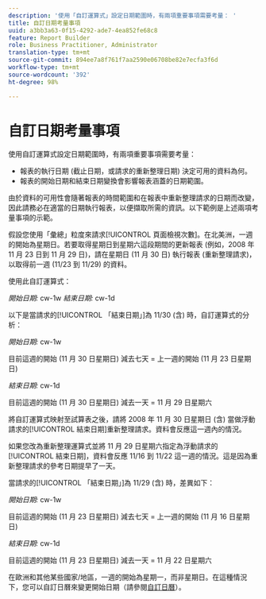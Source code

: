 ```yaml
---
description: '使用「自訂運算式」設定日期範圍時，有兩項重要事項需要考量： '
title: 自訂日期考量事項
uuid: a3bb3a63-0f15-4292-ade7-4ea852fe68c8
feature: Report Builder
role: Business Practitioner, Administrator
translation-type: tm+mt
source-git-commit: 894ee7a8f761f7aa2590e06708be82e7ecfa3f6d
workflow-type: tm+mt
source-wordcount: '392'
ht-degree: 98%

---
```



# 自訂日期考量事項

使用自訂運算式設定日期範圍時，有兩項重要事項需要考量：

* 報表的執行日期 (截止日期，或請求的重新整理日期) 決定可用的資料為何。
* 報表的開始日期和結束日期變換會影響報表涵蓋的日期範圍。

由於資料的可用性會隨著報表的時間範圍和在報表中重新整理請求的日期而改變，因此請務必在適當的日期執行報表，以便擷取所需的資訊。以下範例是上述兩項考量事項的示範。

假設您使用「彙總」粒度來請求[!UICONTROL 頁面檢視次數]。在北美洲，一週的開始為星期日。若要取得星期日到星期六這段期間的更新報表 (例如，2008 年 11 月 23 日到 11 月 29 日)，請在星期日 (11 月 30 日) 執行報表 (重新整理請求)，以取得前一週 (11/23 到 11/29) 的資料。

使用此自訂運算式：

*開始日期:* cw-1w *結束日期:* cw-1d

以下是當請求的[!UICONTROL 「結束日期」]為 11/30 (含) 時，自訂運算式的分析：

*開始日期:* cw-1w

目前這週的開始 (11 月 30 日星期日) 減去七天 = 上一週的開始 (11 月 23 日星期日)

*結束日期:* cw-1d

目前這週的開始 (11 月 30 日星期日) 減去一天 = 11 月 29 日星期六

將自訂運算式映射至試算表之後，請將 2008 年 11 月 30 日星期日 (含) 當做浮動請求的[!UICONTROL 結束日期]重新整理請求。資料會反應這一週內的情況。

如果您改為重新整理運算式並將 11 月 29 日星期六指定為浮動請求的[!UICONTROL 結束日期]，資料會反應 11/16 到 11/22 這一週的情況。這是因為重新整理請求的參考日期提早了一天。

當請求的[!UICONTROL 「結束日期」]為 11/29 (含) 時，差異如下：

*開始日期:* cw-1w

目前這週的開始 (11 月 23 日星期日) 減去七天 = 上一週的開始 (11 月 16 日星期日)

*結束日期:* cw-1d

目前這週的開始 (11 月 23 日星期日) 減去一天 = 11 月 22 日星期六

在歐洲和其他某些國家/地區，一週的開始為星期一，而非星期日。在這種情況下，您可以自訂日曆來變更開始日期（請參閱[自訂日曆](/help/analyze/report-builder/data-requests/configuring-report-dates/custom-calendar.md)）。

